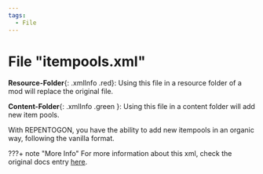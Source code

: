 ```yaml
---
tags:
  - File
---
```

# File "itempools.xml"

**Resource-Folder**{: .xmlInfo .red}: Using this file in a resource folder of a mod will replace the original file.

**Content-Folder**{: .xmlInfo .green }: Using this file in a content folder will add new item pools.

With REPENTOGON, you have the ability to add new itempools in an organic way, following the vanilla format.

???+ note "More Info"
    For more information about this xml, check the original docs entry [here](https://wofsauge.github.io/IsaacDocs/rep/xml/itempools.html).